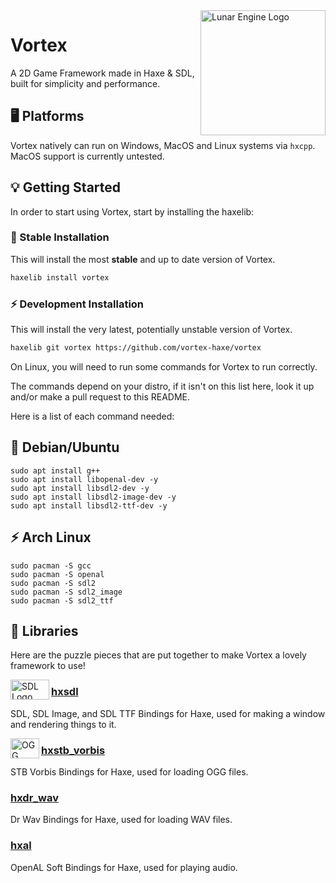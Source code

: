 <img src="https://avatars.githubusercontent.com/u/146598504" alt="Lunar Engine Logo" align="right" width="200" height="200" />

# Vortex
A 2D Game Framework made in Haxe & SDL, built for simplicity and performance.

## 🖥️ Platforms
Vortex natively can run on Windows, MacOS and Linux systems via `hxcpp`.
MacOS support is currently untested.

## 💡 Getting Started
In order to start using Vortex, start by installing the haxelib:

### 🐌 Stable Installation
This will install the most **stable** and up to date version of Vortex.
```sh
haxelib install vortex
```

### ⚡ Development Installation
This will install the very latest, potentially unstable version of Vortex.
```sh
haxelib git vortex https://github.com/vortex-haxe/vortex
```

On Linux, you will need to run some commands for Vortex to run correctly.

The commands depend on your distro, if it isn't on this list here, look it up and/or make a pull request to this README.

Here is a list of each command needed:

## 🐌 Debian/Ubuntu
```
sudo apt install g++
sudo apt install libopenal-dev -y
sudo apt install libsdl2-dev -y
sudo apt install libsdl2-image-dev -y
sudo apt install libsdl2-ttf-dev -y
```

## ⚡ Arch Linux
```
sudo pacman -S gcc
sudo pacman -S openal
sudo pacman -S sdl2
sudo pacman -S sdl2_image
sudo pacman -S sdl2_ttf
```

## 📔 Libraries
Here are the puzzle pieces that are put together to make Vortex a lovely framework to use!

<img src="https://camo.githubusercontent.com/4eaa1b433cf8474defdb9f0d13bc30e9f64d7b896d8163479b255cf08c4040e7/68747470733a2f2f75706c6f61642e77696b696d656469612e6f72672f77696b6970656469612f636f6d6d6f6e732f7468756d622f312f31362f53696d706c655f4469726563744d656469615f4c617965722532435f4c6f676f2e7376672f3132303070782d53696d706c655f4469726563744d656469615f4c617965722532435f4c6f676f2e7376672e706e67" alt="SDL Logo" align="left" width="62" height="32" />

### [hxsdl](https://github.com/swordcube/hxsdl)

SDL, SDL Image, and SDL TTF Bindings for Haxe, used for making a window and rendering things to it.

<img src="https://upload.wikimedia.org/wikipedia/commons/thumb/a/a1/Ogg_Logo.svg/1200px-Ogg_Logo.svg.png" alt="OGG Logo" align="left" width="46" height="32" />

### [hxstb_vorbis](https://github.com/swordcube/hxstb_vorbis)
STB Vorbis Bindings for Haxe, used for loading OGG files.

### [hxdr_wav](https://github.com/swordcube/hxstb_vorbis)
Dr Wav Bindings for Haxe, used for loading WAV files.

### [hxal](https://github.com/swordcube/hxal)
OpenAL Soft Bindings for Haxe, used for playing audio.
